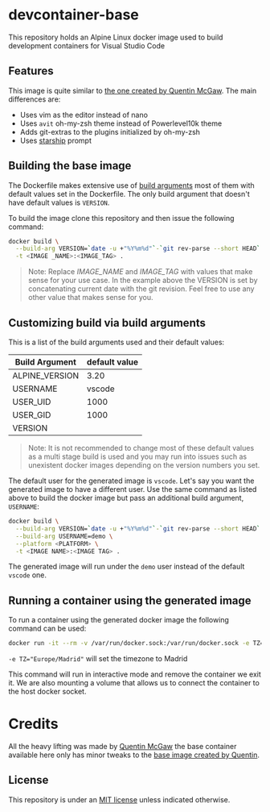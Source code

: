 # devcontainer-base

This repository holds an Alpine Linux docker image used to build development containers for Visual Studio Code

## Features

This image is quite similar to [the one created by Quentin McGaw](https://github.com/qdm12/basedevcontainer). The main differences are:

- Uses vim as the editor instead of nano
- Uses `avit` oh-my-zsh theme instead of Powerlevel10k theme
- Adds git-extras to the plugins initialized by oh-my-zsh
- Uses [starship](https://starship.rs/) prompt

## Building the base image

The Dockerfile makes extensive use of [build arguments](https://docs.docker.com/engine/reference/commandline/build/#set-build-time-variables---build-arg) most of them with default values set in the Dockerfile. The only build argument that doesn't have default values is `VERSION`.

To build the image clone this repository and then issue the following command:

```sh
docker build \
  --build-arg VERSION=`date -u +"%Y%m%d"`-`git rev-parse --short HEAD` \
  -t <IMAGE _NAME>:<IMAGE_TAG> .
```

> Note: Replace _IMAGE_NAME_ and _IMAGE_TAG_ with values that make sense for your use case.
In the example above the VERSION is set by concatenating current date with the git revision. Feel free to use any other value that makes sense for you.

## Customizing build via build arguments

This is a list of the build arguments used and their default values:

| Build Argument | default value |
| -------------- | ------------- |
| ALPINE_VERSION | 3.20 |
| USERNAME | vscode |
| USER_UID | 1000 |
| USER_GID | 1000 |
| VERSION | |

> Note: It is not recommended to change most of these default values as a multi stage build is used and you may run into issues such as unexistent docker images depending on the version numbers you set.

The default user for the generated image is `vscode`. Let's say you want the generated image to have a different user. Use the same command as listed above to build the docker image but pass an additional build argument, `USERNAME`:

```sh
docker build \
  --build-arg VERSION=`date -u +"%Y%m%d"`-`git rev-parse --short HEAD` \
  --build-arg USERNAME=demo \
  --platform <PLATFORM> \
  -t <IMAGE NAME>:<IMAGE TAG> .
```

The generated image will run under the `demo` user instead of the default `vscode` one.

## Running a container using the generated image

To run a container using the generated docker image the following command can be used:

```sh
docker run -it --rm -v /var/run/docker.sock:/var/run/docker.sock -e TZ=<TIMEZONE> <IMAGE_ID>
```

`-e TZ="Europe/Madrid"` will set the timezone to Madrid

This command will run in interactive mode and remove the container we exit it. We are also mounting a volume that allows us to connect the container to the host docker socket.

# Credits

All the heavy lifting was made by [Quentin McGaw](https://github.com/qdm12/) the base container available here only has minor tweaks to the [base image created by Quentin](https://github.com/qdm12/basedevcontainer).

## License

This repository is under an [MIT license](https://github.com/pap/devcontainer-base/master/LICENSE) unless indicated otherwise.
